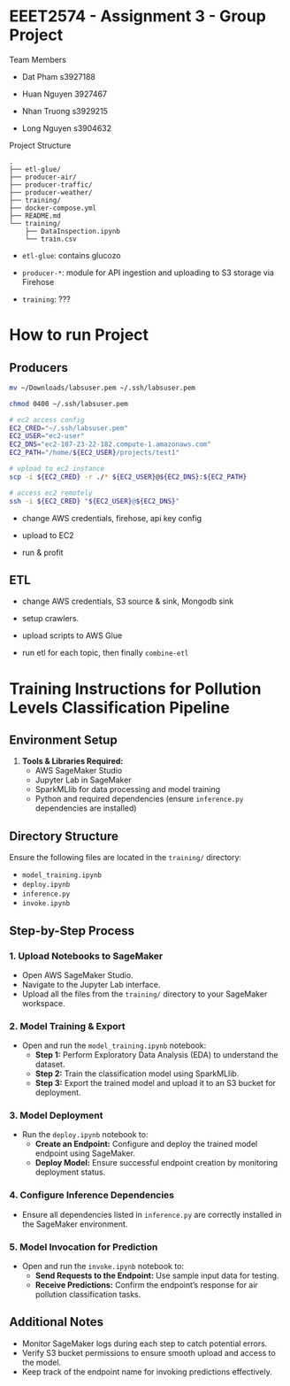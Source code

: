# EEET2574 - Assignment 3 - Group Project

Team Members

- Dat Pham      s3927188

- Huan Nguyen   3927467

- Nhan Truong   s3929215

- Long Nguyen   s3904632

Project Structure

```
.
├── etl-glue/
├── producer-air/
├── producer-traffic/
├── producer-weather/
├── training/
├── docker-compose.yml
├── README.md
└── training/
    ├── DataInspection.ipynb
    └── train.csv
```

- `etl-glue`: contains glucozo

- `producer-*`: module for API ingestion and uploading to S3 storage via Firehose

- `training`: ???

# How to run Project

## Producers

```bash
mv ~/Downloads/labsuser.pem ~/.ssh/labsuser.pem

chmod 0400 ~/.ssh/labsuser.pem

# ec2 access config
EC2_CRED="~/.ssh/labsuser.pem"
EC2_USER="ec2-user"
EC2_DNS="ec2-107-23-22-182.compute-1.amazonaws.com"
EC2_PATH="/home/${EC2_USER}/projects/test1"

# upload to ec2 instance
scp -i ${EC2_CRED} -r ./* ${EC2_USER}@${EC2_DNS}:${EC2_PATH}

# access ec2 remotely
ssh -i ${EC2_CRED} "${EC2_USER}@${EC2_DNS}"


```

- change AWS credentials, firehose, api key config

- upload to EC2

- run & profit

## ETL 
- change AWS credentials, S3 source & sink, Mongodb sink 

- setup crawlers. 

- upload scripts to AWS Glue

- run etl for each topic, then finally `combine-etl`


# Training Instructions for Pollution Levels Classification Pipeline

## Environment Setup
1. **Tools & Libraries Required:**
   - AWS SageMaker Studio
   - Jupyter Lab in SageMaker
   - SparkMLlib for data processing and model training
   - Python and required dependencies (ensure `inference.py` dependencies are installed)

## Directory Structure
Ensure the following files are located in the `training/` directory:
- `model_training.ipynb`
- `deploy.ipynb`
- `inference.py`
- `invoke.ipynb`

## Step-by-Step Process

### 1. Upload Notebooks to SageMaker
   - Open AWS SageMaker Studio.
   - Navigate to the Jupyter Lab interface.
   - Upload all the files from the `training/` directory to your SageMaker workspace.

### 2. Model Training & Export
   - Open and run the `model_training.ipynb` notebook:
     - **Step 1:** Perform Exploratory Data Analysis (EDA) to understand the dataset.
     - **Step 2:** Train the classification model using SparkMLlib.
     - **Step 3:** Export the trained model and upload it to an S3 bucket for deployment.

### 3. Model Deployment
   - Run the `deploy.ipynb` notebook to:
     - **Create an Endpoint:** Configure and deploy the trained model endpoint using SageMaker.
     - **Deploy Model:** Ensure successful endpoint creation by monitoring deployment status.

### 4. Configure Inference Dependencies
   - Ensure all dependencies listed in `inference.py` are correctly installed in the SageMaker environment.

### 5. Model Invocation for Prediction
   - Open and run the `invoke.ipynb` notebook to:
     - **Send Requests to the Endpoint:** Use sample input data for testing.
     - **Receive Predictions:** Confirm the endpoint’s response for air pollution classification tasks.

## Additional Notes
- Monitor SageMaker logs during each step to catch potential errors.
- Verify S3 bucket permissions to ensure smooth upload and access to the model.
- Keep track of the endpoint name for invoking predictions effectively.
